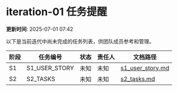 # iteration-01 任务提醒

**更新时间**: 2025-07-01 07:42

以下是当前迭代中尚未完成的任务列表，供团队成员参考和管理。

| 阶段 | 任务编号 | 状态 | 责任人 | 文档路径 |
|------|----------|------|--------|----------|
| S1 | S1_USER_STORY | 未知 | 未知 | [s1_user_story.md](s1_user_story.md) |
| S2 | S2_TASKS | 未知 | 未知 | [s2_tasks.md](s2_tasks.md) |
